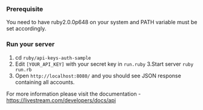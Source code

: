 ### Prerequisite

You need to have ruby2.0.0p648 on your system and PATH variable must be set accordingly.

### Run your server

1. cd `ruby/api-keys-auth-sample`
2. Edit `[YOUR_API_KEY]` with your secret key in `run.ruby`
3.Start server `ruby run.rb`
4. Open `http://localhost:8080/` and you should see JSON response containing all accounts.

For more information please visit the documentation - https://livestream.com/developers/docs/api
